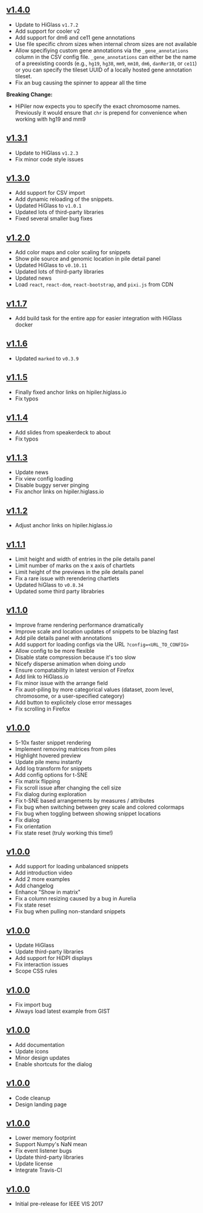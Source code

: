## [v1.4.0](https://github.com/flekschas/hipiler/compare/v1.3.1...v1.4.0)

- Update to HiGlass `v1.7.2`
- Add support for cooler v2
- Add support for dm6 and ce11 gene annotations
- Use file specific chrom sizes when internal chrom sizes are not available
- Allow specifiying custom gene annotations via the `_gene_annotations` column in the CSV config file. `_gene_annotations` can either be the name of a preexisting coords (e.g., `hg19`, `hg38`, `mm9`, `mm10`, `dm6`, `danRer10`, or `ce11`) or you can specify the tileset UUID of a locally hosted gene annotation tileset.
- Fix an bug causing the spinner to appear all the time

**Breaking Change:**
- HiPiler now expects you to specify the exact chromosome names. Previously it would ensure that `chr` is prepend for convenience when working with hg19 and mm9

## [v1.3.1](https://github.com/flekschas/hipiler/compare/v1.3.0...v1.3.1)

- Update to HiGlass `v1.2.3`
- Fix minor code style issues

## [v1.3.0](https://github.com/flekschas/hipiler/compare/v1.2.0...v1.3.0)

- Add support for CSV import
- Add dynamic reloading of the snippets.
- Updated HiGlass to `v1.0.1`
- Updated lots of third-party libraries
- Fixed several smaller bug fixes

## [v1.2.0](https://github.com/flekschas/hipiler/compare/v1.1.7...v1.2.0)

- Add color maps and color scaling for snippets
- Show pile source and genomic location in pile detail panel
- Updated HiGlass to `v0.10.11`
- Updated lots of third-party libraries
- Updated news
- Load `react`, `react-dom`, `react-bootstrap`, and `pixi.js` from CDN

## [v1.1.7](https://github.com/flekschas/hipiler/compare/v1.1.6...v1.1.7)

- Add build task for the entire app for easier integration with HiGlass docker

## [v1.1.6](https://github.com/flekschas/hipiler/compare/v1.1.5...v1.1.6)

- Updated `marked` to `v0.3.9`

## [v1.1.5](https://github.com/flekschas/hipiler/compare/v1.1.4...v1.1.5)

- Finally fixed anchor links on hipiler.higlass.io
- Fix typos

## [v1.1.4](https://github.com/flekschas/hipiler/compare/v1.1.3...v1.1.4)

- Add slides from speakerdeck to about
- Fix typos

## [v1.1.3](https://github.com/flekschas/hipiler/compare/v1.1.2...v1.1.3)

- Update news
- Fix view config loading
- Disable buggy server pinging
- Fix anchor links on hipiler.higlass.io

## [v1.1.2](https://github.com/flekschas/hipiler/compare/v1.1.1...v1.1.2)

- Adjust anchor links on hipiler.higlass.io

## [v1.1.1](https://github.com/flekschas/hipiler/compare/v1.1.0...v1.1.1)

- Limit height and width of entries in the pile details panel
- Limit number of marks on the x axis of chartlets
- Limit height of the previews in the pile details panel
- Fix a rare issue with rerendering chartlets
- Updated hiGlass to `v0.8.34`
- Updated some third party librabries

## [v1.1.0](https://github.com/flekschas/hipiler/compare/v1.1.1...v1.1.0)

- Improve frame rendering performance dramatically
- Improve scale and location updates of snippets to be blazing fast
- Add pile details panel with annotations
- Add support for loading configs via the URL `?config=<URL_TO_CONFIG>`
- Allow config to be more flexible
- Disable state compression because it's too slow
- Nicefy disperse animation when doing _undo_
- Ensure compatability in latest version of Firefox
- Add link to HiGlass.io
- Fix minor issue with the arrange field
- Fix auot-piling by more categorical values (dataset, zoom level, chromosome, or a user-specified category)
- Add button to explicitely close error messages
- Fix scrolling in Firefox

## [v1.0.0](https://github.com/flekschas/hipiler/compare/v1.3.1...v1.4.0)

- 5-10x faster snippet rendering
- Implement removing matrices from piles
- Highlight hovered preview
- Update pile menu instantly
- Add log transform for snippets
- Add config options for t-SNE
- Fix matrix flipping
- Fix scroll issue after changing the cell size
- Fix dialog during exploration
- Fix t-SNE based arrangements by measures / attributes
- Fix bug when switching between grey scale and colored colormaps
- Fix bug when toggling between showing snippet locations
- Fix dialog
- Fix orientation
- Fix state reset (truly working this time!)

## [v1.0.0](https://github.com/flekschas/hipiler/compare/v1.3.1...v1.4.0)

- Add support for loading unbalanced snippets
- Add introduction video
- Add 2 more examples
- Add changelog
- Enhance "Show in matrix"
- Fix a column resizing caused by a bug in Aurelia
- Fix state reset
- Fix bug when pulling non-standard snippets

## [v1.0.0](https://github.com/flekschas/hipiler/compare/v1.3.1...v1.4.0)

- Update HiGlass
- Update third-party libraries
- Add support for HiDPI displays
- Fix interaction issues
- Scope CSS rules

## [v1.0.0](https://github.com/flekschas/hipiler/compare/v1.3.1...v1.4.0)

- Fix import bug
- Always load latest example from GIST

## [v1.0.0](https://github.com/flekschas/hipiler/compare/v1.3.1...v1.4.0)

- Add documentation
- Update icons
- Minor design updates
- Enable shortcuts for the dialog

## [v1.0.0](https://github.com/flekschas/hipiler/compare/v1.3.1...v1.4.0)

- Code cleanup
- Design landing page

## [v1.0.0](https://github.com/flekschas/hipiler/compare/v1.3.1...v1.4.0)

- Lower memory footprint
- Support Numpy's NaN mean
- Fix event listener bugs
- Update third-party libraries
- Update license
- Integrate Travis-CI

## [v1.0.0](https://github.com/flekschas/hipiler/compare/v1.3.1...v1.4.0)

- Initial pre-release for IEEE VIS 2017
